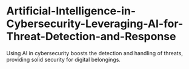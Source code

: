 # Artificial-Intelligence-in-Cybersecurity-Leveraging-AI-for-Threat-Detection-and-Response
Using AI in cybersecurity boosts the detection and handling of threats, providing solid security for digital belongings.
